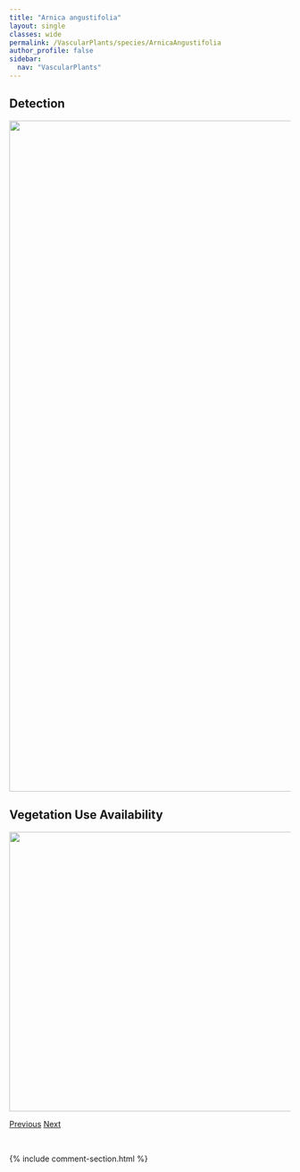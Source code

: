 ```yaml
---
title: "Arnica angustifolia"
layout: single
classes: wide
permalink: /VascularPlants/species/ArnicaAngustifolia
author_profile: false
sidebar:
  nav: "VascularPlants"
---
```


<h2>Detection</h2>

<a href="https://drive.google.com/uc?export=view&id=1aeLmAGMW3P1AvWdvLlr62631ATx7ppJK">
<img src="https://drive.google.com/uc?export=view&id=1aeLmAGMW3P1AvWdvLlr62631ATx7ppJK" height = "1200" width = "800">
</a>


<h2>Vegetation Use Availability</h2>

<a href="https://drive.google.com/uc?export=view&id=1xdaIpVMu8ryg816LGf92f1ncjXbfOjv9">
<img src="https://drive.google.com/uc?export=view&id=1xdaIpVMu8ryg816LGf92f1ncjXbfOjv9" height = "500" width = "1000">
</a>


<a href="/DevelopmentWebsite/VascularPlants/species/Arnica" class="pagination--pager" title="Arnica">Previous</a> <a href="/DevelopmentWebsite/VascularPlants/species/ArnicaChamissonis" class="pagination--pager" title="Arnica chamissonis">Next</a>

<p>&nbsp;</p>

{% include comment-section.html %}
